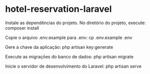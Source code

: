 # hotel-reservation-laravel #

Instale as dependências do projeto. No diretório do projeto, execute:
composer install

Copie o arquivo .env.example para .env:
cp .env.example .env

Gere a chave da aplicação:
php artisan key:generate

Execute as migrações do banco de dados:
php artisan migrate

Inicie o servidor de desenvolvimento do Laravel:
php artisan serve
